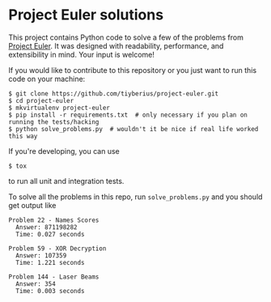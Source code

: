 Project Euler solutions
=======================

This project contains Python code to solve a few of the problems from
[Project Euler](https://projecteuler.net/about). It was designed with readability, performance,
and extensibility in mind. Your input is welcome!

If you would like to contribute to this repository or you just want to run this code on your
machine:

    $ git clone https://github.com/tiyberius/project-euler.git
    $ cd project-euler
    $ mkvirtualenv project-euler
    $ pip install -r requirements.txt  # only necessary if you plan on running the tests/hacking
    $ python solve_problems.py  # wouldn't it be nice if real life worked this way

If you're developing, you can use 

    $ tox

to run all unit and integration tests.

To solve all the problems in this repo, run `solve_problems.py` and you should get output like

    Problem 22 - Names Scores
      Answer: 871198282
      Time: 0.027 seconds

    Problem 59 - XOR Decryption
      Answer: 107359
      Time: 1.221 seconds

    Problem 144 - Laser Beams
      Answer: 354
      Time: 0.003 seconds
